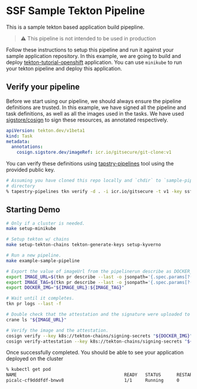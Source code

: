 # SSF Sample Tekton Pipeline

This is a sample tekton based application build pipepline.

> :warning: This pipeline is not intended to be used in production

Follow these instructions to setup this pipeline and run it against your sample
application repository.
In this example, we are going to build and deploy
[tekton-tutorial-openshift](https://github.com/IBM/tekton-tutorial-openshift)
application.
You can use `minikube` to run your tekton pipeline and deploy this application.

## Verify your pipeline

Before we start using our pipeline, we should always ensure the pipeline
definitions are trusted. In this example, we have signed all the pipeline
and task definitions, as well as all the images used in the tasks.
We have used [sigstore/cosign](https://github.com/sigstore/cosign) to sign
these resources, as annotated respectively.

```yaml
apiVersion: tekton.dev/v1beta1
kind: Task
metadata:
  annotations:
    cosign.sigstore.dev/imageRef: icr.io/gitsecure/git-clone:v1
```

You can verify these definitions using
[tapstry-pipelines](https://github.com/tap8stry/tapestry-pipelines) tool using
the provided public key.

```bash
# Assuming you have cloned this repo locally and `chdir` to `sample-pipeline` 
# directory
% tapestry-pipelines tkn verify -d . -i icr.io/gitsecure -t v1 -key ssf-verify.pub
```

## Starting Demo

```bash
# Only if a cluster is needed.
make setup-minikube

# Setup tekton w/ chains
make setup-tekton-chains tekton-generate-keys setup-kyverno

# Run a new pipeline.
make example-sample-pipeline

# Export the value of imageUrl from the pipelinerun describe as DOCKER_IMG:
export IMAGE_URL=$(tkn pr describe --last -o jsonpath='{.spec.params[?(@.name=="imageUrl")].value}')
export IMAGE_TAG=$(tkn pr describe --last -o jsonpath='{.spec.params[?(@.name=="imageTag")].value}')
export DOCKER_IMG="${IMAGE_URL}:${IMAGE_TAG}"

# Wait until it completes.
tkn pr logs --last -f

# Double check that the attestation and the signature were uploaded to the OCI.
crane ls "${IMAGE_URL}"

# Verify the image and the attestation.
cosign verify --key k8s://tekton-chains/signing-secrets "${DOCKER_IMG}"
cosign verify-attestation --key k8s://tekton-chains/signing-secrets "${DOCKER_IMG}"
```

Once successfully completed. You should be able to see your application
deployed on the cluster

```bash
% kubectl get pod
NAME                                         READY   STATUS      RESTARTS   AGE
picalc-cf9dddfdf-bnwv8                       1/1     Running     0          59m
```
